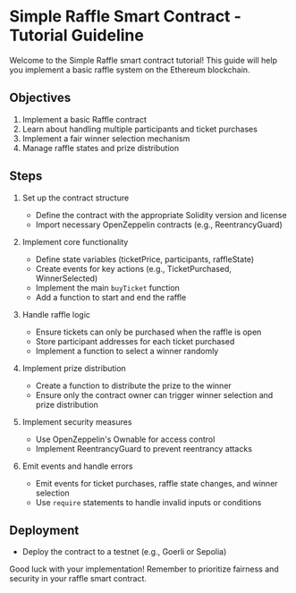# Simple Raffle Smart Contract - Tutorial Guideline

Welcome to the Simple Raffle smart contract tutorial! This guide will help you implement a basic raffle system on the Ethereum blockchain.

## Objectives

1. Implement a basic Raffle contract
2. Learn about handling multiple participants and ticket purchases
3. Implement a fair winner selection mechanism
4. Manage raffle states and prize distribution

## Steps

1. Set up the contract structure
   - Define the contract with the appropriate Solidity version and license
   - Import necessary OpenZeppelin contracts (e.g., ReentrancyGuard)

2. Implement core functionality
   - Define state variables (ticketPrice, participants, raffleState)
   - Create events for key actions (e.g., TicketPurchased, WinnerSelected)
   - Implement the main `buyTicket` function
   - Add a function to start and end the raffle

3. Handle raffle logic
   - Ensure tickets can only be purchased when the raffle is open
   - Store participant addresses for each ticket purchased
   - Implement a function to select a winner randomly

4. Implement prize distribution
   - Create a function to distribute the prize to the winner
   - Ensure only the contract owner can trigger winner selection and prize distribution

5. Implement security measures
   - Use OpenZeppelin's Ownable for access control
   - Implement ReentrancyGuard to prevent reentrancy attacks

6. Emit events and handle errors
   - Emit events for ticket purchases, raffle state changes, and winner selection
   - Use `require` statements to handle invalid inputs or conditions


## Deployment

- Deploy the contract to a testnet (e.g., Goerli or Sepolia)

Good luck with your implementation! Remember to prioritize fairness and security in your raffle smart contract.
